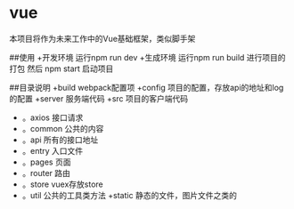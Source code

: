 # vue
本项目将作为未来工作中的Vue基础框架，类似脚手架

##使用
+开发环境  运行npm run dev 
+生成环境  运行npm run build 进行项目的打包 然后 npm start 启动项目

##目录说明
+build webpack配置项
+config  项目的配置，存放api的地址和log的配置
+server 服务端代码
+src 项目的客户端代码
+  。axios 接口请求
+  。common 公共的内容 
+   。api 所有的接口地址
+  。entry 入口文件
+  。pages 页面
+  。router 路由
+  。store vuex存放store
+  。util 公共的工具类方法
+static  静态的文件，图片文件之类的
